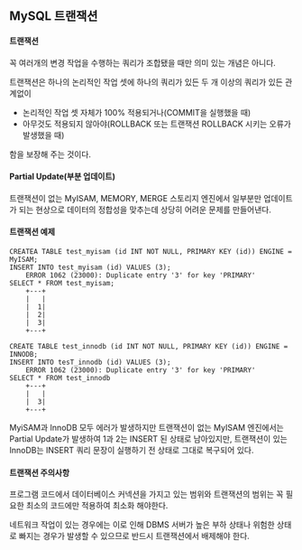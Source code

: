 ## MySQL 트랜잭션

#### 트랜잭션

꼭 여러개의 변경 작업을 수행하는 쿼리가 조합됐을 때만 의미 있는 개념은 아니다.

트랜잭션은 하나의 논리적인 작업 셋에 하나의 쿼리가 있든 두 개 이상의 쿼리가 있든 관계없이

* 논리적인 작업 셋 자체가 100% 적용되거나(COMMIT을 실행했을 때)
* 아무것도 적용되지 않아야(ROLLBACK 또는 트랜잭션 ROLLBACK 시키는 오류가 발생했을 때)

함을 보장해 주는 것이다.



#### Partial Update(부분 업데이트)

트랜잭션이 없는 MyISAM, MEMORY, MERGE 스토리지 엔진에서 일부분만 업데이트가 되는 현상으로 데이터의 정합성을 맞추는데 상당히 어려운 문제를 만들어낸다.



#### 트랜잭션 예제

```mysql
CREATEA TABLE test_myisam (id INT NOT NULL, PRIMARY KEY (id)) ENGINE = MyISAM;
INSERT INTO test_myisam (id) VALUES (3);
	ERROR 1062 (23000): Duplicate entry '3' for key 'PRIMARY'
SELECT * FROM test_myisam;
	+---+
	|	|
	|  1|
	|  2|
	|  3|
	+---+
	
CREATE TABLE test_innodb (id INT NOT NULL, PRIMARY KEY (id)) ENGINE = INNODB;
INSERT INTO tesT_innodb (id) VALUES (3);
	ERROR 1062 (23000): Duplicate entry '3' for key 'PRIMARY'
SELECT * FROM test_innodb
	+---+
	|	|
	|  3|
	+---+
```

MyiSAM과 InnoDB 모두 에러가 발생하지만 트랜잭션이 없는 MyISAM 엔진에서는 Partial Update가 발생하여 1과 2는 INSERT 된 상태로 남아있지만, 트랜잭션이 있는 InnoDB는 INSERT 쿼리 문장이 실행하기 전 상태로 그대로 복구되어 있다.



#### 트랜잭션 주의사항

프로그램 코드에서 데이터베이스 커넥션을 가지고 있는 범위와 트랜잭션의 범위는 꼭 필요한 최소의 코드에만 적용하여 최소화 해야한다.

네트워크 작업이 있는 경우에는 이로 인해 DBMS 서버가 높은 부하 상태나 위험한 상태로 빠지는 경우가 발생할 수 있으므로 반드시 트랜잭션에서 배제해야 한다. 









